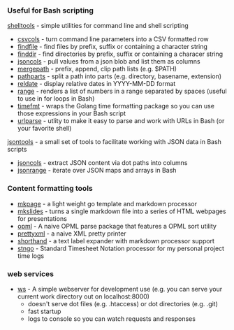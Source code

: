 
### Useful for Bash scripting

[shelltools](https://rsdoiel.github.io/shelltools/) - simple utilities for command line and shell scripting

+ [csvcols](https://rsdoiel.github.io/shelltools/csvcols.html) - turn command line parameters into a CSV formatted row
+ [findfile](https://rsdoiel.github.io/shelltools/findfile.html) - find files by prefix, suffix or containing a character string
+ [finddir](https://rsdoiel.github.io/shelltools/finddir.html) - find directories by prefix, suffix or containing a characer string
+ [jsoncols](https://rsdoiel.github.io/shelltools/jsoncols.html) - pull values from a json blob and list them as columns
+ [mergepath](https://rsdoiel.github.io/shelltools/mergepath.html) - prefix, append, clip path lists (e.g. $PATH)
+ [pathparts](https://rsdoiel.github.io/shelltools/pathparts.html) - split a path into parts (e.g. directory, basename, extension)
+ [reldate](https://rsdoiel.github.io/shelltools/reldate.html) - display relative dates in YYYY-MM-DD format
+ [range](https://rsdoiel.github.io/shelltools/range.html) - renders a list of numbers in a range separated by spaces (useful to use in for loops in Bash)
+ [timefmt](https://rsdoiel.github.io/shelltools/timefmt.html) - wraps the Golang time formatting package so you can use those expressions in your Bash script
+ [urlparse](https://rsdoiel.github.io/shelltools/urlparse.html) - utlity to make it easy to parse and work with URLs in Bash (or your favorite shell)

[jsontools](https://rsdoiel.github.io/jsontools/) - a small set of tools to facilitate working with JSON data in Bash scripts

+ [jsoncols](https://rsdoiel.github.io/jsontools/jsoncols.html) - extract JSON content via dot paths into columns
+ [jsonrange](https://rsdoiel.github.io/jsontools/jsonrange.html) - iterate over JSON maps and arrays in Bash

### Content formatting tools

+ [mkpage](https://rsdoiel.github.io/mkpage) - a light weight go template and markdown processor
+ [mkslides](https://rsdoiel.github.io/mkslides) - turns a single markdown file into a series of HTML webpages for presentations
+ [opml](https://rsdoiel.github.io/opml) - A naive OPML parse package that features a OPML sort utility
+ [prettyxml](https://rsdoiel.github.io/prettyxml) - a naive XML pretty printer
+ [shorthand](https://rsdoiel.github.io/shorthand) - a text label expander with markdown processor support
+ [stngo](https://rsdoiel.github.io/stngo) - Standard Timesheet Notation processor for my personal project time logs

### web services

+ [ws](https://rsdoiel.github.io/ws) - A simple webserver for development use (e.g. you can serve your current work directory out on localhost:8000)
    + doesn't serve dot files (e.g. .htaccess) or dot directories (e.g. .git)
    + fast startup
    + logs to console so you can watch requests and responses

